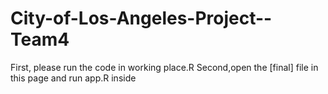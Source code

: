 # City-of-Los-Angeles-Project--Team4

First, please run the code in working place.R
Second,open the [final] file in this page and run app.R inside
